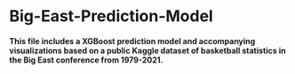 # Big-East-Prediction-Model

#### This file includes a XGBoost prediction model and accompanying visualizations based on a public Kaggle dataset of basketball statistics in the Big East conference from 1979-2021.
